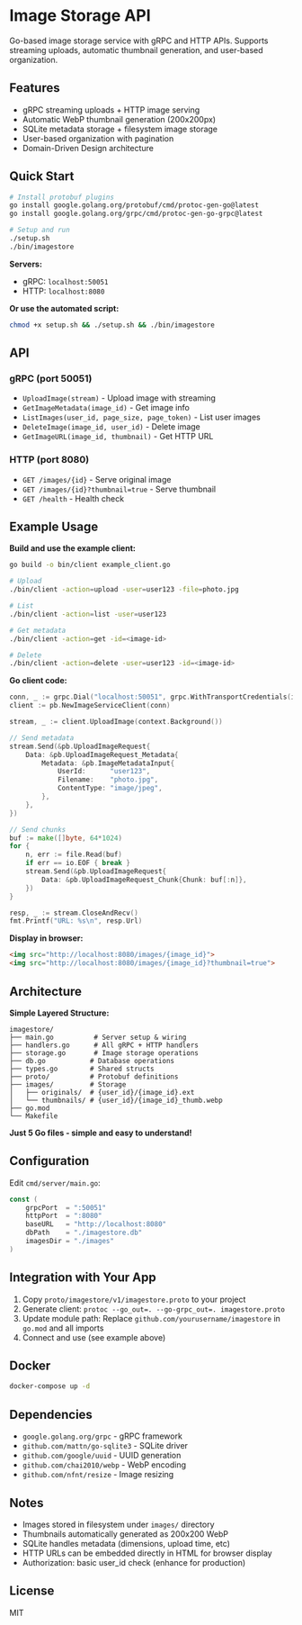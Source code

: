 # Image Storage API

Go-based image storage service with gRPC and HTTP APIs. Supports streaming uploads, automatic thumbnail generation, and user-based organization.

## Features

- gRPC streaming uploads + HTTP image serving
- Automatic WebP thumbnail generation (200x200px)
- SQLite metadata storage + filesystem image storage
- User-based organization with pagination
- Domain-Driven Design architecture

## Quick Start

```bash
# Install protobuf plugins
go install google.golang.org/protobuf/cmd/protoc-gen-go@latest
go install google.golang.org/grpc/cmd/protoc-gen-go-grpc@latest

# Setup and run
./setup.sh
./bin/imagestore
```

**Servers:**
- gRPC: `localhost:50051`
- HTTP: `localhost:8080`

**Or use the automated script:**
```bash
chmod +x setup.sh && ./setup.sh && ./bin/imagestore
```

## API

### gRPC (port 50051)
- `UploadImage(stream)` - Upload image with streaming
- `GetImageMetadata(image_id)` - Get image info
- `ListImages(user_id, page_size, page_token)` - List user images
- `DeleteImage(image_id, user_id)` - Delete image
- `GetImageURL(image_id, thumbnail)` - Get HTTP URL

### HTTP (port 8080)
- `GET /images/{id}` - Serve original image
- `GET /images/{id}?thumbnail=true` - Serve thumbnail
- `GET /health` - Health check

## Example Usage

**Build and use the example client:**
```bash
go build -o bin/client example_client.go

# Upload
./bin/client -action=upload -user=user123 -file=photo.jpg

# List
./bin/client -action=list -user=user123

# Get metadata
./bin/client -action=get -id=<image-id>

# Delete
./bin/client -action=delete -user=user123 -id=<image-id>
```

**Go client code:**
```go
conn, _ := grpc.Dial("localhost:50051", grpc.WithTransportCredentials(insecure.NewCredentials()))
client := pb.NewImageServiceClient(conn)

stream, _ := client.UploadImage(context.Background())

// Send metadata
stream.Send(&pb.UploadImageRequest{
    Data: &pb.UploadImageRequest_Metadata{
        Metadata: &pb.ImageMetadataInput{
            UserId:      "user123",
            Filename:    "photo.jpg",
            ContentType: "image/jpeg",
        },
    },
})

// Send chunks
buf := make([]byte, 64*1024)
for {
    n, err := file.Read(buf)
    if err == io.EOF { break }
    stream.Send(&pb.UploadImageRequest{
        Data: &pb.UploadImageRequest_Chunk{Chunk: buf[:n]},
    })
}

resp, _ := stream.CloseAndRecv()
fmt.Printf("URL: %s\n", resp.Url)
```

**Display in browser:**
```html
<img src="http://localhost:8080/images/{image_id}">
<img src="http://localhost:8080/images/{image_id}?thumbnail=true">
```

## Architecture

**Simple Layered Structure:**

```
imagestore/
├── main.go          # Server setup & wiring
├── handlers.go      # All gRPC + HTTP handlers
├── storage.go       # Image storage operations
├── db.go           # Database operations
├── types.go        # Shared structs
├── proto/          # Protobuf definitions
├── images/         # Storage
│   ├── originals/  # {user_id}/{image_id}.ext
│   └── thumbnails/ # {user_id}/{image_id}_thumb.webp
├── go.mod
└── Makefile
```

**Just 5 Go files - simple and easy to understand!**

## Configuration

Edit `cmd/server/main.go`:
```go
const (
    grpcPort  = ":50051"
    httpPort  = ":8080"
    baseURL   = "http://localhost:8080"
    dbPath    = "./imagestore.db"
    imagesDir = "./images"
)
```

## Integration with Your App

1. Copy `proto/imagestore/v1/imagestore.proto` to your project
2. Generate client: `protoc --go_out=. --go-grpc_out=. imagestore.proto`
3. Update module path: Replace `github.com/yourusername/imagestore` in `go.mod` and all imports
4. Connect and use (see example above)

## Docker

```bash
docker-compose up -d
```

## Dependencies

- `google.golang.org/grpc` - gRPC framework
- `github.com/mattn/go-sqlite3` - SQLite driver
- `github.com/google/uuid` - UUID generation
- `github.com/chai2010/webp` - WebP encoding
- `github.com/nfnt/resize` - Image resizing

## Notes

- Images stored in filesystem under `images/` directory
- Thumbnails automatically generated as 200x200 WebP
- SQLite handles metadata (dimensions, upload time, etc)
- HTTP URLs can be embedded directly in HTML for browser display
- Authorization: basic user_id check (enhance for production)

## License

MIT
